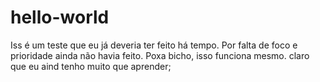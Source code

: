 # hello-world
Iss é um teste que eu já deveria ter feito há tempo. Por falta de foco e prioridade ainda não havia feito.
Poxa bicho, isso funciona mesmo.
claro que eu aind tenho muito que aprender;
